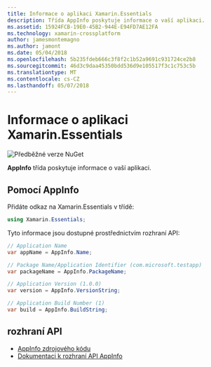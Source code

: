 ```yaml
---
title: Informace o aplikaci Xamarin.Essentials
description: Třída AppInfo poskytuje informace o vaší aplikaci.
ms.assetid: 15924FCB-19E0-45B2-944E-E94FD7AE12FA
ms.technology: xamarin-crossplatform
author: jamesmontemagno
ms.author: jamont
ms.date: 05/04/2018
ms.openlocfilehash: 5b235fdeb666c3f8f2c1b52a9691c931724ce2b8
ms.sourcegitcommit: 46d3c9daa45350bdd536d9e105517f3c1c753c5b
ms.translationtype: MT
ms.contentlocale: cs-CZ
ms.lasthandoff: 05/07/2018
---
```

# <a name="xamarinessentials-app-information"></a>Informace o aplikaci Xamarin.Essentials

![Předběžné verze NuGet](~/media/shared/pre-release.png)

**AppInfo** třída poskytuje informace o vaší aplikaci.

## <a name="using-appinfo"></a>Pomocí AppInfo

Přidáte odkaz na Xamarin.Essentials v třídě:

```csharp
using Xamarin.Essentials;
```

Tyto informace jsou dostupné prostřednictvím rozhraní API:

```csharp
// Application Name
var appName = AppInfo.Name;

// Package Name/Application Identifier (com.microsoft.testapp)
var packageName = AppInfo.PackageName;

// Application Version (1.0.0)
var version = AppInfo.VersionString;

// Application Build Number (1)
var build = AppInfo.BuildString;
```

## <a name="api"></a>rozhraní API

- [AppInfo zdrojového kódu](https://github.com/xamarin/Essentials/tree/master/Essentials/AppInfo)
- [Dokumentaci k rozhraní API AppInfo](xref:Xamarin.Essentials.AppInfo)
